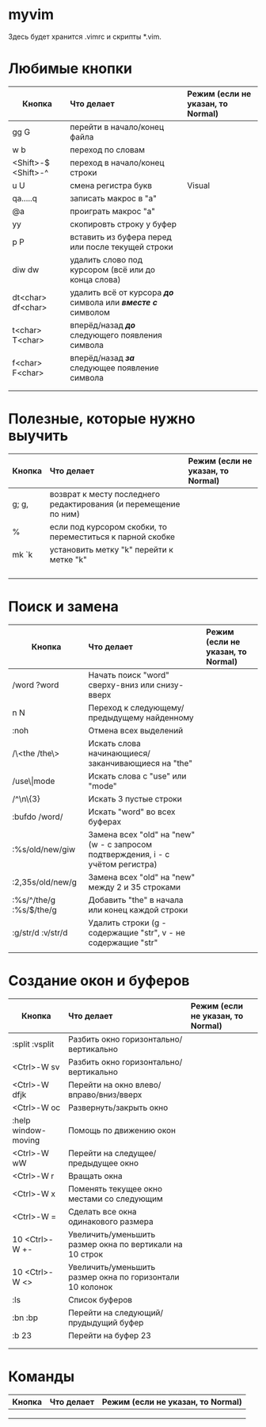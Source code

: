 # myvim

Здесь будет хранится .vimrc и скрипты \*.vim. 

# Любимые кнопки

| Кнопка                   | Что делает                                                               | Режим (если не указан, то Normal) |
|--------------------------|:-------------------------------------------------------------------------|:----------------------------------|           
| gg G                     | перейти в начало/конец файла                                             |                                   |
| w b                      | переход по словам                                                        |                                   |
| \<Shift\>-$ \<Shift>-^   | переход в начало/конец строки                                            |                                   |
| u U                      | смена регистра букв                                                      | Visual                            |
| qa.....q                 | записать макрос в "a"                                                    |                                   |
| @a                       | проиграть макрос "a"                                                     |                                   |
| yy                       | скопировть строку у буфер                                                |                                   |
| p P                      | вставить из буфера перед или после текущей строки                        |                                   |
| diw dw                   | удалить слово под курсором (всё или до конца слова)                      |                                   |
| dt\<char\> df\<char\>    | удалить всё от курсора _**до**_ символа или _**вместе с**_ символом      |                                   |
| t\<char\> T\<char\>      | вперёд/назад _**до**_ следующего появления символа                       |                                   |
| f\<char\> F\<char\>      | вперёд/назад _**за**_ следующее появление символа                        |                                   |
|                          |                   |                                   |
|                          |                   |                                   |
 
  
  
# Полезные, которые нужно выучить
  
| Кнопка                   | Что делает                                                          | Режим (если не указан, то Normal) |
|--------------------------|:--------------------------------------------------------------------|:----------------------------------|           
| g; g,                    | возврат к месту последнего редактирования (и перемещение по ним)    |                                   |
| %                        | если под курсором скобки, то переместиться к парной скобке          |                                   |
| mk `k                    | установить метку "k" перейти к метке "k"                            |                                   |
|                          |                                                  |                                   |
|                          |                   |                                   |
|                          |                   |                                   |
|                          |                   |                                   |
 

# Поиск и замена
  
| Кнопка                   | Что делает                                                          | Режим (если не указан, то Normal) |
|--------------------------|:--------------------------------------------------------------------|:----------------------------------|           
| /word ?word              | Начать поиск "word" сверху-вниз или снизу-вверх                     |                                   |
| n N                      | Переход к следующему/предыдущему найденному                         |                                   |
| :noh                     | Отмена всех выделений                                               |                                   |
| /\\<the  /the\\>         | Искать слова начинающиеся/заканчивающиеся на "the"                  |                                   |
| /use\\\|mode             | Искать слова с "use" или "mode"                                     |                                   |
| /^\n\\{3}                | Искать 3 пустые строки                                              |                                   |
| :bufdo /word/            | Искать "word" во всех буферах                                       |                                   |
| :%s/old/new/giw          | Замена всех "old" на "new" (w - с запросом подтверждения, i - с учётом регистра)           |                                   |
| :2,35s/old/new/g         | Замена всех "old" на "new" между 2 и 35 строками                    |                                   |
| :%s/^/the/g :%s/$/the/g  | Добавить "the" в начала или конец каждой строки                     |                                   |
| :g/str/d :v/str/d        | Удалить строки (g - содержащие "str", v - не содержащие "str"       |                                   |
|                          |                   |                                   |
  
# Создание окон и буферов
  
| Кнопка                   | Что делает                                                          | Режим (если не указан, то Normal) |
|--------------------------|:--------------------------------------------------------------------|:----------------------------------|           
| :split :vsplit           | Разбить окно горизонтально/вертикально                              |                                   |
| \<Ctrl\>-W sv            | Разбить окно горизонтально/вертикально                              |                                   |
| \<Ctrl\>-W dfjk          | Перейти на окно влево/вправо/вниз/вверх                             |                                   |
| \<Ctrl\>-W oc            | Развернуть/закрыть окно                                             |                                   |
| :help window-moving      | Помощь по движению окон                                             |                                   |       
| \<Ctrl\>-W wW            | Перейти на следущее/предыдущее окно                                 |                                   |
| \<Ctrl\>-W r             | Вращать окна                                                        |                                   |
| \<Ctrl\>-W x             | Поменять текущее окно местами со следующим                          |                                   |
| \<Ctrl\>-W =             | Сделать все окна одинакового размера                                |                                   |
| 10 \<Ctrl\>-W +-         | Увеличить/уменьшить размер окна по вертикали на 10 строк            |                                   |
| 10 \<Ctrl\>-W <>         | Увеличить/уменьшить размер окна по горизонтали 10 колонок           |                                   |
| :ls                      | Список буферов                                                      |                                   |
| :bn :bp                  | Перейти на следующий/прудыдущий буфер                               |                                   |
| :b 23                    | Перейти на буфер 23                                                 |                                   |
|                          |                   |                                   |
|                          |                   |                                   |

# Команды

| Кнопка                   | Что делает                                                          | Режим (если не указан, то Normal) |
|--------------------------|:--------------------------------------------------------------------|:----------------------------------|           
|                          |                   |                                   |
|                          |                   |                                   |
|                          |                   |                                   |
